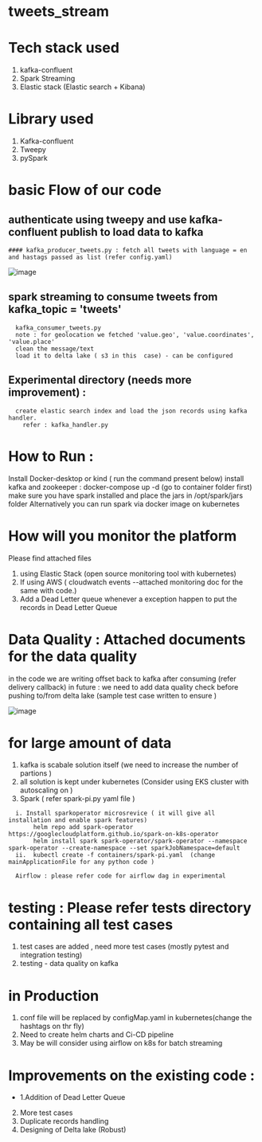 # tweets_stream

# Tech stack used 
1. kafka-confluent
2. Spark Streaming
3. Elastic stack (Elastic search + Kibana)

# Library used
1. Kafka-confluent
2. Tweepy 
3. pySpark


# basic Flow of our code 
  ## authenticate using tweepy and use kafka-confluent publish to load data to kafka 
    #### kafka_producer_tweets.py : fetch all tweets with language = en and hastags passed as list (refer config.yaml)
  
  
  ![image](https://user-images.githubusercontent.com/79247013/166160195-e783a8f8-097c-4c0b-a2cc-37c039c04e56.png)

  
     
  ## spark streaming to consume tweets from kafka_topic = 'tweets'
  
      kafka_consumer_tweets.py
      note : for geolocation we fetched 'value.geo', 'value.coordinates', 'value.place'
      clean the message/text 
      load it to delta lake ( s3 in this  case) - can be configured 
  ## Experimental directory (needs more improvement) :
  
      create elastic search index and load the json records using kafka handler.
        refer : kafka_handler.py
    
  
# How to Run :
 Install Docker-desktop or kind ( run the command present below)
 install kafka and zookeeper : docker-compose up -d  (go to container folder first)
 make sure you have spark installed and place the jars in /opt/spark/jars folder 
 Alternatively you can run spark via docker image on kubernetes
 
# How will you monitor the platform 
Please find attached files 
  1. using Elastic Stack (open source monitoring tool with kubernetes)
  2. If using AWS ( cloudwatch events --attached monitoring doc for the same with code.)
  3. Add a Dead Letter queue whenever a exception happen to put the records in Dead Letter Queue

# Data Quality : Attached documents for the data quality 
   in the code we are writing offset back to kafka after consuming (refer delivery callback)
   in future : we need to add data quality check before pushing to/from delta lake (sample test case written to ensure )
   
   ![image](https://user-images.githubusercontent.com/79247013/166160202-38edf184-79c8-43af-a666-ee1ba0e47d46.png)


# for large amount of data 
1. kafka is scabale solution itself (we need to increase the number of partions )
2. all solution is kept under kubernetes (Consider using EKS cluster with autoscaling on )
3. Spark ( refer spark-pi.py yaml file )
   
 ```
   i. Install sparkoperator microsrevice ( it will give all installation and enable spark features)
        helm repo add spark-operator https://googlecloudplatform.github.io/spark-on-k8s-operator
        helm install spark spark-operator/spark-operator --namespace spark-operator --create-namespace --set sparkJobNamespace=default
   ii.  kubectl create -f containers/spark-pi.yaml  (change mainApplicationFile for any python code )
   
   Airflow : please refer code for airflow dag in experimental
```


# testing : Please refer tests directory containing all test cases
 1. test cases are added , need more test cases (mostly pytest and integration testing)
 2. testing - data quality on kafka 

# in Production 
1. conf file will be replaced by configMap.yaml in kubernetes(change the hashtags on thr fly)
2. Need to create helm charts and Ci-CD pipeline 
3. May be will consider using airflow on k8s for batch streaming



# Improvements on the existing code :
- 1.Addition of Dead Letter Queue 
2. More test cases 
3. Duplicate records handling 
4. Designing of Delta lake (Robust)
  
